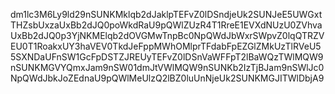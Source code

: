 dm1lc3M6Ly9ld29nSUNKMklqb2dJaklpTEFvZ0lDSndjeUk2SUNJeE5UWGxtTHZsbUxzaUxBb2dJQ0poWkdRaU9pQWlZUzR4T1RreE1EVXdNUzU0ZVhvaUxBb2dJQ0p3YjNKMElqb2dOVGMwTnpBc0NpQWdJbWxrSWpvZ0lqQTRZVEU0T1RoakxUY3haVEV0TkdJeFppMWhOMlprTFdabFpEZGlZMkUzTlRVeU55SXNDaUFnSW1GcFpDSTZJREUyTEFvZ0lDSnVaWFFpT2lBaWQzTWlMQW9nSUNKMGVYQmxJam9nSW01dmJtVWlMQW9nSUNKb2IzTjBJam9nSWlJc0NpQWdJbkJoZEdnaU9pQWlMeUlzQ2lBZ0luUnNjeUk2SUNKMGJITWlDbjA9
